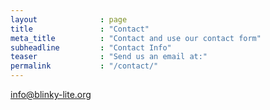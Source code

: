 ```yaml
---
layout              : page
title               : "Contact"
meta_title          : "Contact and use our contact form"
subheadline         : "Contact Info"
teaser              : "Send us an email at:"
permalink           : "/contact/"
---
```

<a href = "mailto: info@blinky-lite.org">info@blinky-lite.org</a>
